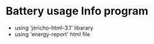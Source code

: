 # Battery usage Info program

+ using 'jericho-html-3.1' libarary
+ using 'energy-report' html file
